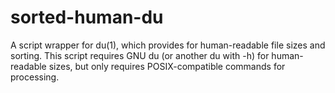 # sorted-human-du
A script wrapper for du(1), which provides for human-readable file sizes and sorting.  This script requires GNU du (or another du with -h) for human-readable sizes, but only requires POSIX-compatible commands for processing.
